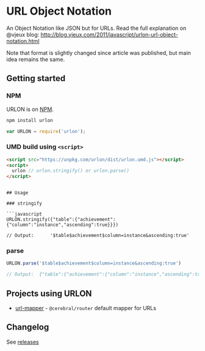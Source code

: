 # URL Object Notation

An Object Notation like JSON but for URLs.
Read the full explanation on @vjeux blog:
http://blog.vjeux.com/2011/javascript/urlon-url-object-notation.html

Note that format is slightly changed since article was published, but main idea remains the same.

## Getting started
### NPM
URLON is on [NPM](http://search.npmjs.org/#/urlon).

```sh
npm install urlon
```
```javascript
var URLON = require('urlon');
```

### UMD build using `<script>`
```html
<script src="https://unpkg.com/urlon/dist/urlon.umd.js"></script>
<script>
  urlon // urlon.stringify() or urlon.parse()
</script>
```

```

## Usage

### stringify

```javascript
URLON.stringify({"table":{"achievement":{"column":"instance","ascending":true}}})

// Output:      '$table$achievement$column=instance&ascending:true'
```

### parse

```javascript
URLON.parse('$table$achievement$column=instance&ascending:true')

// Output:  {"table":{"achievement":{"column":"instance","ascending":true}}}
```

## Projects using URLON

* [url-mapper](https://github.com/cerebral/url-mapper) - `@cerebral/router` default mapper for URLs

## Changelog

See [releases](https://github.com/cerebral/urlon/releases)
